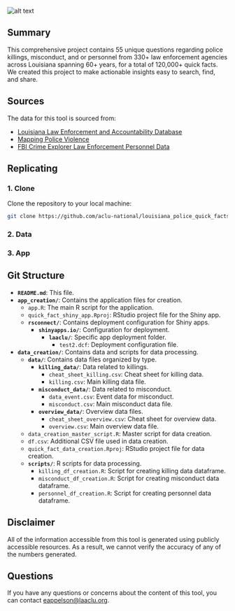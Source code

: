 ![alt text](https://github.com/aclu-national/louisiana_police_quick_facts/blob/5a3a7304842ee61510c4678ce136f67ec83f2ebb/image_facts.png)

## Summary
This comprehensive project contains 55 unique questions regarding police killings, misconduct, and or personnel from 330+ law enforcement agencies across Louisiana spanning 60+ years, for a total of 120,000+ quick facts. We created this project to make actionable insights easy to search, find, and share.


## Sources

The data for this tool is sourced from:
- [Louisiana Law Enforcement and Accountability Database](llead.co)
- [Mapping Police Violence](https://mappingpoliceviolence.org/)
- [FBI Crime Explorer Law Enforcement Personnel Data](https://cde.ucr.cjis.gov/)

## Replicating
### 1. Clone
Clone the repository to your local machine:
```bash
git clone https://github.com/aclu-national/louisiana_police_quick_facts
```

### 2. Data 
### 3. App



## Git Structure

- **`README.md`**: This file.
- **`app_creation/`**: Contains the application files for creation.
  - `app.R`: The main R script for the application.
  - `quick_fact_shiny_app.Rproj`: RStudio project file for the Shiny app.
  - **`rsconnect/`**: Contains deployment configuration for Shiny apps.
    - **`shinyapps.io/`**: Configuration for deployment.
      - **`laaclu/`**: Specific app deployment folder.
        - `test2.dcf`: Deployment configuration file.
- **`data_creation/`**: Contains data and scripts for data processing.
  - **`data/`**: Contains data files organized by type.
    - **`killing_data/`**: Data related to killings.
      - `cheat_sheet_killing.csv`: Cheat sheet for killing data.
      - `killing.csv`: Main killing data file.
    - **`misconduct_data/`**: Data related to misconduct.
      - `data_event.csv`: Event data for misconduct.
      - `misconduct.csv`: Main misconduct data file.
    - **`overview_data/`**: Overview data files.
      - `cheat_sheet_overview.csv`: Cheat sheet for overview data.
      - `overview.csv`: Main overview data file.
  - `data_creation_master_script.R`: Master script for data creation.
  - `df.csv`: Additional CSV file used in data creation.
  - `quick_fact_data_creation.Rproj`: RStudio project file for data creation.
  - **`scripts/`**: R scripts for data processing.
    - `killing_df_creation.R`: Script for creating killing data dataframe.
    - `misconduct_df_creation.R`: Script for creating misconduct data dataframe.
    - `personnel_df_creation.R`: Script for creating personnel data dataframe.


## Disclaimer
All of the information accessible from this tool is generated using publicly accessible resources. As a result, we cannot verify the accuracy of any of the numbers generated.

## Questions
If you have any questions or concerns about the content of this tool, you can contact [eappelson@laaclu.org](mailto:eappelson@laaclu.org).

